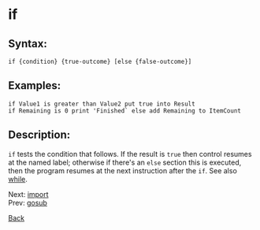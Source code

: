 # if

## Syntax:
`if {condition} {true-outcome} [else {false-outcome}]`

## Examples:
`if Value1 is greater than Value2 put true into Result`  
``if Remaining is 0 print 'Finished` else add Remaining to ItemCount``

## Description:
`if` tests the condition that follows. If the result is `true` then control resumes at the named label; otherwise if there's an `else` section this is executed, then the program resumes at the next instruction after the `if`. See also [while](while.md).

Next: [import](import.md)  
Prev: [gosub](gosub.md)

[Back](../../README.md)
